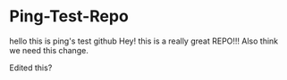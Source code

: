 # Ping-Test-Repo
hello this is ping's test github
Hey! this is a really great REPO!!!
Also think we need this change.

Edited this?